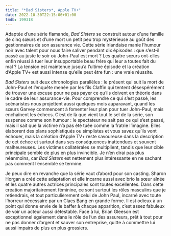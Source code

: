 ```yaml
---
title: "*Bad Sisters*, Apple TV+"
date: 2022-10-30T22:15:06+01:00
tmdb: 199318 
---
```


Adaptée d’une série flamande, *Bad Sisters* se construit autour d’une famille de cinq sœurs et d’une mort un petit peu trop mystérieuse au goût des gestionnaires de son assurance vie. Cette série irlandaise manie l’humour noir avec talent pour nous faire saliver pendant dix épisodes : que s’est-il passé au juste le soir où John-Paul est mort ? Les quatre sœurs ont-elles enfin réussi à tuer leur insupportable beau frère qui leur a toutes fait du mal ? La tension est maintenue jusqu’à l’ultime épisode et la création d’Apple TV+ est aussi intense qu’elle peut être fun : une vraie réussite.

*Bad Sisters* suit deux chronologies parallèles : le présent qui suit la mort de John-Paul et l’enquête menée par les fils Claffin qui tentent désespérément de trouver une excuse pour ne pas payer ce qu’ils doivent en théorie dans le cadre de leur assurance-vie. Pour comprendre ce qui s’est passé, les scénaristes nous projettent aussi quelques mois auparavant, quand les sœurs Garvey commencent à fomenter leur plan pour tuer John-Paul, mais enchaînent les échecs. C’est de là que vient tout le sel de la série, son suspense comme son humour : le spectateur ne sait pas ce qui s’est passé, mais il sait que la victime n’a pas été tuée comme la fratrie l’imagine. Elles élaborent des plans sophistiqués ou simplistes et vous savez qu’ils vont échouer, mais la création d’Apple TV+ reste savoureuse dans la description de cet échec et surtout dans ses conséquences inattendues et souvent malheureuses. Les victimes collatérales se multiplient, tandis que leur cible principale semble de plus en plus invincible. Je n’en dirai pas plus néanmoins, car *Bad Sisters* est nettement plus intéressante en ne sachant pas comment l’ensemble se termine.

Je peux dire en revanche que la série vaut d’abord pour son casting. Sharon Horgan a créé cette adaptation et elle incarne aussi avec brio la sœur aînée et les quatre autres actrices principales sont toutes excellentes. Dans cette création majoritairement féminine, ce sont surtout les rôles masculins que je retiendrais, et tout particulièrement celui de John Paul, incarné avec toute l’horreur nécessaire par un Claes Bang en grande forme. Il est odieux à un point qui donne envie de le baffer à chaque apparition, c’est assez fabuleux de voir un acteur aussi détestable. Face à lui, Brian Gleeson est exceptionnel également dans le rôle de l’un des assureurs, prêt à tout pour ne pas donner d’argent et sauver son entreprise, quitte à commettre lui aussi impairs de plus en plus grossiers. 